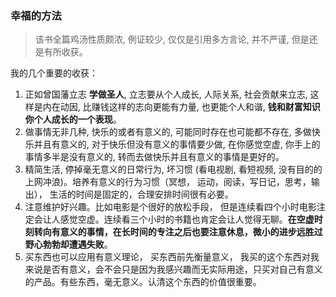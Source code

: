 ### 幸福的方法

> 该书全篇鸡汤性质颇浓, 例证较少, 仅仅是引用多方言论, 并不严谨, 但是还是有所收获。

我的几个重要的收获：



1. 正如曾国藩立志 **学做圣人**, 立志要从个人成长, 人际关系, 社会贡献来立志, 这样是内在动因, 比赚钱这样的志向更能有力量, 也更能个人和谐, **钱和财富知识你个人成长的一个表现**。
2. 做事情无非几种, 快乐的或者有意义的, 可能同时存在也可能都不存在, 多做快乐并且有意义的, 对于快乐但没有意义的事情要少做, 在你感觉空虚, 你手上的事情多半是没有意义的, 转而去做快乐并且有意义的事情是更好的。
3. 精简生活, 停掉毫无意义的日常行为, 坏习惯 (看电视剧, 看短视频, 没有目的的上网冲浪)。培养有意义的行为习惯（冥想， 运动，阅读，写日记，思考，输出）， 生活的时间是固定的，合理安排时间很有必要。
4. 注意维护好兴趣。比如电影是个很好的放松手段， 但是连续看四个小时电影注定会让人感觉空虚。连续看三个小时的书籍也肯定会让人觉得无聊。**在空虚时刻转向有意义的事情，在长时间的专注之后也要注意休息，微小的进步远胜过野心勃勃却遭遇失败**。
5. 买东西也可以应用有意义理论， 买东西前先衡量意义， 我买的这个东西对我来说是否有意义，会不会只是因为我感兴趣而无实际用途，只买对自己有意义的产品。有些东西，毫无意义。认清这个东西的价值很重要。